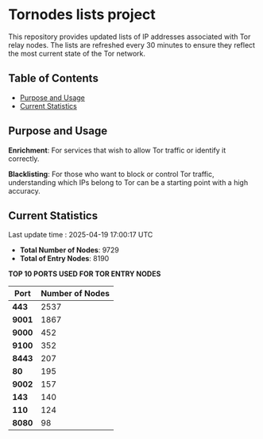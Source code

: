 # Tornodes lists project

This repository provides updated lists of IP addresses associated with Tor relay nodes. The lists are refreshed every 30 minutes to ensure they reflect the most current state of the Tor network.

## Table of Contents

- [Purpose and Usage](#purpose-and-usage)
- [Current Statistics](#current-statistics)


## Purpose and Usage

**Enrichment**: For services that wish to allow Tor traffic or identify it correctly.

**Blacklisting**: For those who want to block or control Tor traffic, understanding which IPs belong to Tor can be a starting point with a high accuracy.

## Current Statistics

Last update time : 2025-04-19 17:00:17 UTC

- **Total Number of Nodes**: 9729
- **Total of Entry Nodes**: 8190

**TOP 10 PORTS USED FOR TOR ENTRY NODES**

| **Port** | **Number of Nodes** |
|------|-----------------|
| **443**   | 2537  |
| **9001**   | 1867  |
| **9000**   | 452  |
| **9100**   | 352  |
| **8443**   | 207  |
| **80**   | 195  |
| **9002**   | 157  |
| **143**   | 140  |
| **110**   | 124  |
| **8080**   | 98  |

